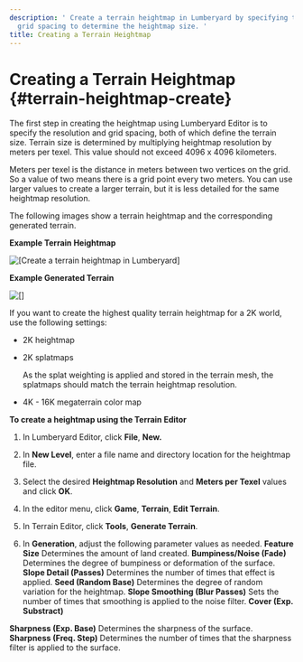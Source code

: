 ```yaml
---
description: ' Create a terrain heightmap in Lumberyard by specifying the resolution and
  grid spacing to determine the heightmap size. '
title: Creating a Terrain Heightmap
---
```

# Creating a Terrain Heightmap {#terrain-heightmap-create}

The first step in creating the heightmap using Lumberyard Editor is to specify the resolution and grid spacing, both of which define the terrain size\. Terrain size is determined by multiplying heightmap resolution by meters per texel\. This value should not exceed 4096 x 4096 kilometers\.

Meters per texel is the distance in meters between two vertices on the grid\. So a value of two means there is a grid point every two meters\. You can use larger values to create a larger terrain, but it is less detailed for the same heightmap resolution\.

The following images show a terrain heightmap and the corresponding generated terrain\.

**Example Terrain Heightmap**

![\[Create a terrain heightmap in Lumberyard\]](/images/userguide/terrain/terrain-heightmap-create.png)

**Example Generated Terrain**

![\[\]](/images/userguide/terrain/terrain-heightmap-create-2.png)

If you want to create the highest quality terrain heightmap for a 2K world, use the following settings:
+ 2K heightmap
+ 2K splatmaps

  As the splat weighting is applied and stored in the terrain mesh, the splatmaps should match the terrain heightmap resolution\.
+ 4K - 16K megaterrain color map

**To create a heightmap using the Terrain Editor**

1. In Lumberyard Editor, click **File**, **New\.**

1. In **New Level**, enter a file name and directory location for the heightmap file\.

1. Select the desired **Heightmap Resolution** and **Meters per Texel** values and click **OK**\.

1. In the editor menu, click **Game**, **Terrain**, **Edit Terrain**\.

1. In Terrain Editor, click **Tools**, **Generate Terrain**\.

1. In **Generation**, adjust the following parameter values as needed\.
**Feature Size**
Determines the amount of land created\.
**Bumpiness/Noise \(Fade\)**
Determines the degree of bumpiness or deformation of the surface\.
**Slope Detail \(Passes\)**
Determines the number of times that effect is applied\.
**Seed \(Random Base\)**
Determines the degree of random variation for the heightmap\.
**Slope Smoothing \(Blur Passes\)**
Sets the number of times that smoothing is applied to the noise filter\.
**Cover \(Exp\. Substract\)**

**Sharpness \(Exp\. Base\)**
Determines the sharpness of the surface\.
**Sharpness \(Freq\. Step\)**
Determines the number of times that the sharpness filter is applied to the surface\.